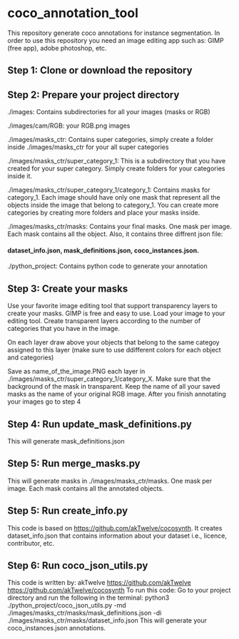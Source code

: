 # coco_annotation_tool
This repository generate coco annotations for instance segmentation.
In order to use this repository you need an image editing app such as: GIMP (free app), adobe photoshop, etc.

## Step 1: Clone or download the repository


## Step 2: Prepare your project directory
./images: Contains subdirectories for all your images (masks or RGB)

./images/cam/RGB: your RGB.png images

./images/masks_ctr: Contains super categories, simply create a folder inside ./images/masks_ctr for your all super categories

./images/masks_ctr/super_category_1: This is a subdirectory that you have created for your super category. Simply create folders for your categories inside it.

./images/masks_ctr/super_category_1/category_1: Contains masks for category_1. Each image should have only one mask that represent all the objects inside the image that belong to category_1. You can create more categories by creating more folders and place your masks inside.

./images/masks_ctr/masks: Contains your final masks. One mask per image. Each mask contains all the object. Also, it contains three diffrent json file: 
#### dataset_info.json, mask_definitions.json, coco_instances.json.

./python_project: Contains python code to generate your annotation

## Step 3: Create your masks
Use your favorite image editing tool that support transparency layers to create your masks. GIMP is free and easy to use.
Load your image to your editing tool. Create transparent layers according to the number of categories that you have in the image.

On each layer draw above your objects that belong to the same categoy assigned to this layer (make sure to use ddifferent colors for each object and categories)

Save as name_of_the_image.PNG each layer in ./images/masks_ctr/super_category_1/category_X. Make sure that the background of the mask in transparent. Keep the name of all your saved masks as the name of your original RGB image.
After you finish annotating your images go to step 4

## Step 4: Run update_mask_definitions.py
This will generate mask_definitions.json

## Step 5: Run merge_masks.py
This will generate masks in ./images/masks_ctr/masks. One mask per image. Each mask contains all the annotated objects.

## Step 5: Run create_info.py
This code is based on https://github.com/akTwelve/cocosynth. It creates dataset_info.json that contains information about your dataset i.e., licence, contributor, etc.

## Step 6: Run coco_json_utils.py
This code is written by: akTwelve https://github.com/akTwelve
https://github.com/akTwelve/cocosynth
To run this code: Go to your project directory and run the following in the terminal:
python3 ./python_project/coco_json_utils.py -md ./images/masks_ctr/masks/mask_definitions.json -di ./images/masks_ctr/masks/dataset_info.json
This will generate your coco_instances.json annotations.
